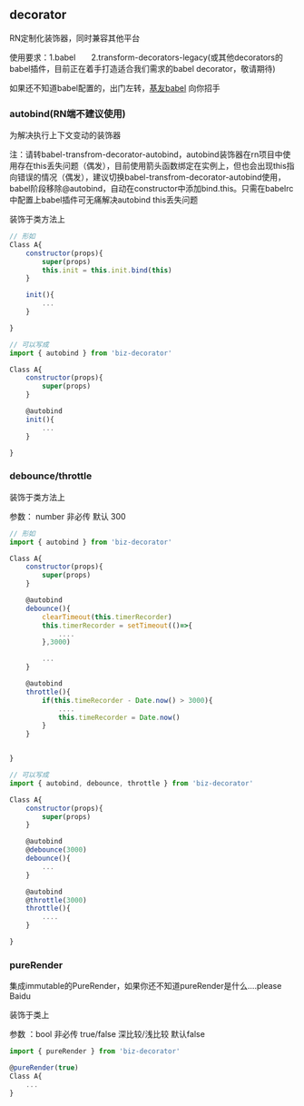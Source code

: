 ## decorator
RN定制化装饰器，同时兼容其他平台

使用要求：1.babel
        2.transform-decorators-legacy(或其他decorators的babel插件，目前正在着手打造适合我们需求的babel decorator，敬请期待)

如果还不知道babel配置的，出门左转，[基友babel](http://babeljs.io/) 向你招手

### autobind(RN端不建议使用)

为解决执行上下文变动的装饰器

注：请转babel-transfrom-decorator-autobind，autobind装饰器在rn项目中使用存在this丢失问题（偶发），目前使用箭头函数绑定在实例上，但也会出现this指向错误的情况（偶发），建议切换babel-transfrom-decorator-autobind使用，babel阶段移除@autobind，自动在constructor中添加bind.this。只需在babelrc中配置上babel插件可无痛解决autobind this丢失问题

装饰于类方法上

```js
// 形如
Class A{
    constructor(props){
        super(props)
        this.init = this.init.bind(this)
    }

    init(){
        ...
    }

}

// 可以写成
import { autobind } from 'biz-decorator'

Class A{
    constructor(props){
        super(props)
    }

    @autobind
    init(){
        ...
    }

}

```

### debounce/throttle

装饰于类方法上

参数： number 非必传 默认 300

```js
// 形如
import { autobind } from 'biz-decorator'

Class A{
    constructor(props){
        super(props)
    }

    @autobind
    debounce(){
        clearTimeout(this.timerRecorder)
        this.timerRecorder = setTimeout(()=>{
            ....
        },3000)

        ...
    }

    @autobind
    throttle(){
        if(this.timeRecorder - Date.now() > 3000){
            ....
            this.timeRecorder = Date.now()
        }
    }


}

// 可以写成
import { autobind, debounce, throttle } from 'biz-decorator'

Class A{
    constructor(props){
        super(props)
    }

    @autobind
    @debounce(3000)
    debounce(){
        ...
    }

    @autobind
    @throttle(3000)
    throttle(){
        ....
    }

}

```

### pureRender

集成immutable的PureRender，如果你还不知道pureRender是什么....please Baidu

装饰于类上

参数 ：bool  非必传 true/false 深比较/浅比较 默认false 

```js
import { pureRender } from 'biz-decorator'

@pureRender(true)
Class A{
    ...
}


```

